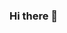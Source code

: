 ### Hi there 👋

<!--
**hiren0000/hiren0000** is a ✨ _special_ ✨ repository because its `README.md` (this file) appears on your GitHub profile.

Here are some ideas to get you started:

- 🔭 I’m currently working on Java...
- 🌱 I’m currently learning JavaCore and Java  Servlet/JSP...
- 👯 I’m looking to collaborate on Intern Or Entry Level Java Developer ...
- 🤔 I’m looking for help with ...
- 💬 Ask me about ...
- 📫 How to reach me: rebeldevmurari@gmail.com ...
- 😄 Pronouns: ...
- ⚡ Fun fact: ...
-->
